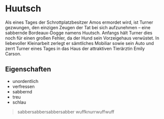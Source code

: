 # Huutsch

Als eines Tages der Schrottplatzbesitzer Amos ermordet wird, ist Turner gezwungen, den einzigen Zeugen der Tat bei sich aufzunehmen – eine sabbernde Bordeaux-Dogge namens Huutsch. Anfangs hält Turner dies noch für einen großen Fehler, da der Hund sein Vorzeigehaus verwüstet. In liebevoller Kleinarbeit zerlegt er sämtliches Mobiliar sowie sein Auto und zerrt Turner eines Tages in das Haus der attraktiven Tierärztin Emily Carson.

## Eigenschaften

* unordentlich
* verfressen
* sabbernd
* treu
* schlau

> sabbersabbersabbersabber
> wuffknurrwuffwuff